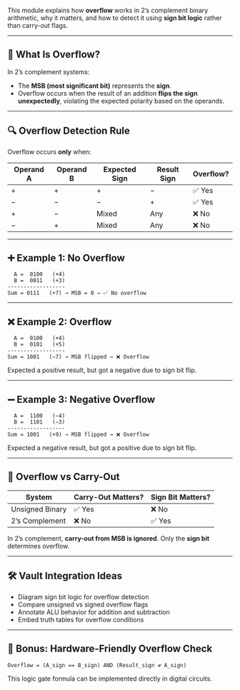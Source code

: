 
This module explains how **overflow** works in 2’s complement binary arithmetic, why it matters, and how to detect it using **sign bit logic** rather than carry-out flags.

---

## 🧠 What Is Overflow?

In 2’s complement systems:
- The **MSB (most significant bit)** represents the **sign**.
- Overflow occurs when the result of an addition **flips the sign unexpectedly**, violating the expected polarity based on the operands.

---

## 🔍 Overflow Detection Rule

Overflow occurs **only** when:

| Operand A | Operand B | Expected Sign | Result Sign | Overflow? |
|-----------|-----------|----------------|--------------|-----------|
| +         | +         | +              | −            | ✅ Yes     |
| −         | −         | −              | +            | ✅ Yes     |
| +         | −         | Mixed          | Any          | ❌ No      |
| −         | +         | Mixed          | Any          | ❌ No      |

---

## ➕ Example 1: No Overflow

```text
  A =  0100   (+4)
  B =  0011   (+3)
------------------
Sum = 0111   (+7) → MSB = 0 → ✅ No overflow
```

---

## ❌ Example 2: Overflow

```text
  A =  0100   (+4)
  B =  0101   (+5)
------------------
Sum = 1001   (−7) → MSB flipped → ❌ Overflow
```

Expected a positive result, but got a negative due to sign bit flip.

---

## ➖ Example 3: Negative Overflow

```text
  A =  1100   (−4)
  B =  1101   (−3)
------------------
Sum = 1001   (+9) → MSB flipped → ❌ Overflow
```

Expected a negative result, but got a positive due to sign bit flip.

---

## 🧩 Overflow vs Carry-Out

| System         | Carry-Out Matters? | Sign Bit Matters? |
|----------------|--------------------|--------------------|
| Unsigned Binary| ✅ Yes              | ❌ No              |
| 2’s Complement | ❌ No               | ✅ Yes             |

In 2’s complement, **carry-out from MSB is ignored**. Only the **sign bit** determines overflow.

---

## 🛠️ Vault Integration Ideas

- Diagram sign bit logic for overflow detection
- Compare unsigned vs signed overflow flags
- Annotate ALU behavior for addition and subtraction
- Embed truth tables for overflow conditions

---

## 🔬 Bonus: Hardware-Friendly Overflow Check

```text
Overflow = (A_sign == B_sign) AND (Result_sign ≠ A_sign)
```

This logic gate formula can be implemented directly in digital circuits.

